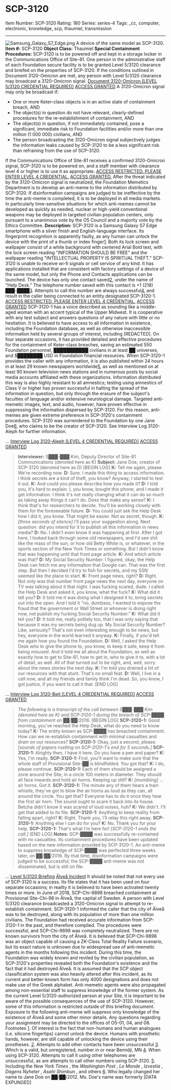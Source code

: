 # SCP-3120
Item Number: SCP-3120
Rating: 180
Series: series-4
Tags: _cc, computer, electronic, knowledge, scp, thaumiel, transmission

---

![Samsung_Galaxy_S7_Edge.png](https://scp-wiki.wdfiles.com/local--files/scp-3120/Samsung_Galaxy_S7_Edge.png)
A device of the same model as SCP-3120.
**Item #:** SCP-3120
**Object Class:** Thaumiel
**Special Containment Procedures:** SCP-3120 is to be powered off and kept in a storage locker in the Communications Office of Site-81. One person in the administrative staff of each Foundation secure facility is to be granted Level 5/3120 clearance and briefed on the properties of SCP-3120. If the conditions outlined in Document 3120-Omicron are met, any person with Level 5/3120 clearance may broadcast a 3120-Omicron signal.
[Document 3120-Omicron [LEVEL 5/3120 CREDENTIAL REQUIRED]](javascript:;)
[ACCESS GRANTED](javascript:;)
A 3120-Omicron signal may only be broadcast if:
  * One or more Keter-class objects is in an active state of containment breach, AND
  * The object(s) in question do not have relevant, clearly-defined procedures for the re-establishment of containment, AND
  * The object(s) in question, if not immediately contained, pose a significant, immediate risk to Foundation facilities and/or more than one million (1 000 000) civilians, AND
  * The person broadcasting the 3120-Omicron signal subjectively judges the information leaks caused by SCP-3120 to be a less significant risk than refraining from the use of SCP-3120.

If the Communications Office of Site-81 receives a confirmed 3120-Omicron signal, SCP-3120 is to be powered on, and a staff member with clearance level 4 or higher is to use it as appropriate.
[ACCESS RESTRICTED. PLEASE ENTER LEVEL 4 CREDENTIAL.](javascript:;)
[ACCESS GRANTED.](javascript:;)
After the threat indicated by the 3120-Omicron signal is neutralized, the Foundation Memetics Department is to develop an anti-meme to the information distributed by SCP-3120. If disinformation campaigns are judged to be ineffective by the time the anti-meme is completed, it is to be deployed in all media markets.
In particularly time-sensitive situations for which anti-memes cannot be developed as quickly as needed, nuclear or high-yield conventional weapons may be deployed in targeted civilian population centers, only pursuant to a unanimous vote by the O5 Council and a majority vote by the Ethics Committee.
**Description:** SCP-3120 is a Samsung Galaxy S7 Edge smartphone with a silver finish and English-language interface. Its fingerprint recognition is apparently faulty, as any human can unlock the device with the print of a thumb or index finger[1](javascript:;). Both its lock screen and wallpaper consist of a white background with centered Arial Bold text, with the lock screen reading "INFORMATION SHOULD BE FREE" and the wallpaper reading "INTELLECTUAL PROPERTY IS SPIRITUAL THEFT."
SCP-3120 is unable to receive wi-fi signals or cell service of any kind. It has applications installed that are consistent with factory settings of a device of the same model, but only the Phone and Contacts applications can be launched.
The device has only one contact saved[2](javascript:;), under the name of "Help Desk." The telephone number saved with this contact is +1 (218) ███-████[3](javascript:;). Attempts to call this number are always successful[4](javascript:;), and result in the caller being connected to an entity designated SCP-3120-1.
[ACCESS RESTRICTED. PLEASE ENTER LEVEL 4 CREDENTIAL.](javascript:;)
[ACCESS GRANTED](javascript:;)
SCP-3120-1 has a voice described as sounding like a middle-aged woman with an accent typical of the Upper Midwest. It is cooperative with any test subject and answers questions of any nature with little or no hesitation. It is believed to have access to all information in existence, including the Foundation database, as well as otherwise inaccessible information held by several groups of interest, including [REDACTED]. On four separate occasions, it has provided detailed and effective procedures for the containment of Keter-class breaches, saving an estimated 550 Foundation personnel, ███████████ civilians in at least ██ universes, and $████████ USD in Foundation financial resources.
When SCP-3120-1 provides the caller with any information, it is also published within 24 hours in at least 29 known newspapers worldwide[5](javascript:;), as well as mentioned on at least 90 known television news stations and in numerous posts by social media accounts affiliated with these organizations.
Information distributed this way is also highly resistant to all amnestics; testing using amnestics of Class V or higher has proven successful in halting the spread of the information in question, but only through the erasure of the subject's faculties of language and/or extensive neurological damage. Targeted anti-memetic images, text, and audio, however, have proven effective in suppressing the information dispersed by SCP-3120. For this reason, anti-memes are given extreme preference in SCP-3120's containment procedures.
SCP-3120 was surrendered to the Foundation by one Jane Doe[6](javascript:;), who claims to be the creator of SCP-3120. See Interview Log 3120-Aleph for further information.
  
…
[Interview Log 3120-Aleph [LEVEL 4 CREDENTIAL REQUIRED]](javascript:;)
[ACCESS GRANTED](javascript:;)
> **Interviewer:** S███-███ Kim, Deputy Director of Site-81 Communications (denoted here as K)
> **Subject:** Jane Doe, creator of SCP-3120 (denoted here as D)
> [BEGIN LOG]
> **K:** Tell me again, please. We're recording now.
> **D:** Sure. I made this thing to access information. I think secrets are a kind of theft, you know? Anyway, I started to test it out.
> **K:** And could you please describe how you made it?
> **D:** I told you, it's hard to explain. I, you know, bought this phone, and I made it get information. I think it's not really changing what it can do so much as taking away things it can't do. Does that make any sense?
> **K:** I think that's for researchers to decide. You'll be working closely with them for the foreseeable future.
> **D:** You could just ask the Help Desk how I did it, you know. That might be easier. Not as secret, though.
> **K:** _[three seconds of silence]_ I'll pass your suggestion along. Next question: did you intend for it to publish all this information in news media?
> **D:** No. I didn't even know it was happening at first. After I got here, I looked back through some old newspapers, and I'd see shit like the mass of the sun, or how old Betty White is, or whatever, in the sports section of the New York Times or something. But I didn't know that was happening until that front page article.
> **K:** And which article was that?
> **D:** My Social Security Number. I figured, okay, the Help Desk can fetch me any information that Google can. That was the first step. But then I decided I'd try to fish for secrets, and my SSN seemed like the place to start.
> **K:** Front page news, right?
> **D:** Right. Not only was that number front page news the next day, everyone on TV was talking about it that night. I was fucking scared, dude. I called the Help Desk and asked it, you know, what the fuck?
> **K:** What did it tell you?
> **D:** It told me it was doing what I designed it to, bring secrets out into the open. And I told it "no, dumbass, I wanted to expose the fraud that the government or Wall Street or whoever is doing right now, not publish my fucking Social Security Number."
> **K:** What did it tell you?
> **D:** It told me, really politely too, that I was only saying that because it was my secrets being dug up. My Social Security Number? Like, seriously? That's not even interesting enough to be news, but hey, everyone in the world learned it anyway.
> **K:** Finally, if you'd tell me again how you found the Foundation.
> **D:** Well, I asked the Help Desk who to give the phone to, you know, to keep it safe, keep it from being misused. And it told me all about the Foundation, as well as exactly how to get to Site-81, how to get in, who to give it to, with a lot of detail, as well. All of that turned out to be right, and, well, sorry about the news stories the next day.
> **K:** I'm told you drained a lot of our resources with that stunt. That's no small feat.
> **D:** Well, I live in a cell now, and all my friends and family think I'm dead. So, you know, I got justice, if you want to call it that.
> [END LOG]
  
…
[Interview Log 3120-Beit [LEVEL 4 CREDENTIAL REQUIRED]](javascript:;)
[ACCESS GRANTED](javascript:;)
> _The following is a transcript of the call between S███-███ Kim (denoted here as K) and SCP-3120-1 during the breach of SCP-████ from containment on ██/██/2016._
> [BEGIN LOG]
> **SCP-3120-1:** Good morning, you've reached the Help Desk, what do you need to know today?
> **K:** The entity known as SCP-████ has breached containment. How can we re-establish containment with minimal casualties and drain on our resources?
> **SCP-3120-1:** Okay, just a second, please.
> _[sounds of papers rustling on SCP-3120-1's end for 5 seconds.]_
> **SCP-3120-1:** Alrighty then, I have it here. Do you have a pen and paper?
> **K:** Yes, I'm ready.
> **SCP-3120-1:** First, you'll want to make sure that the whole staff of Provisional Site-██ is blindfolded. You got that?
> **K:** I do, please continue.
> **SCP-3120-1:** Each of them should be assigned a zone around the Site, in a circle 100 meters in diameter. They should all face inwards and hold air horns. Keeping up still?
> **K:** _[mumbling]_ …air horns. Got it.
> **SCP-3120-1:** The minute any of them hears a train whistle, they've got to blow the air horns as loud as they can, all around the circle. You get that? Everyone has to do it once they hear the first air horn. The sound ought to scare it back into its house. Betcha didn't know it was scared of loud noises, huh?
> **K:** We didn't. I'll get that added to its file.
> **SCP-3120-1:** Anything to keep reality from falling apart, right?
> **K:** Right. Thank you, I'll relay this right away.
> **SCP-3120-1:** Anything else I can do for you?
> **K:** No. Thank you for your help.
> **SCP-3120-1:** That's what I'm here for! _[SCP-3120-1 ends the call.]_
> [END LOG]
> **Notes:** SCP-████ was successfully re-contained with no casualties. Its containment procedures have been updated based on the new information provided by SCP-3120-1.
> An anti-meme to suppress knowledge of SCP-████ was perfected three weeks later, on ██/██/2016. By that time, disinformation campaigns were judged to be successful; the SCP-████ anti-meme was not disseminated, but is still on file.
  
…
[Level 5/3120 Briefing](javascript:;)
[Älveå Incident](javascript:;)
It should be noted that not every use of SCP-3120 is a success. Its file states that it has been used on four separate occasions; in reality it is believed to have been activated twenty times or more.
In June of 2018, SCP-Chi-9898 breached containment at Provisional Site-Chi-98 in Älveå, the capital of Sweden. A person with Level 5/3120 clearance broadcasted a 3120-Omicron signal to attempt to re-establish containment.
SCP-3120-1 informed the caller that the city of Älveå was to be destroyed, along with its population of more than one million civilians. The Foundation had received accurate information from SCP-3120-1 in the past, and therefore complied. The procedures were successful, and SCP-Chi-9898 was completely neutralized. There are no known survivors from the city of Älveå.
It is believed that SCP-Chi-9898 was an object capable of causing a ZK-Class Total Reality Failure scenario, but its exact nature is unknown due to widespread use of anti-memetic agents in the months following this incident. During this time, the Foundation was widely known and reviled by the civilian population, as SCP-3120's properties revealed both the Foundation's existence and the fact that it had destroyed Älveå.
It is assumed that the SCP object classification system was also heavily altered after this incident, as its current and better-known form has only 4000 designations and does not make use of the Greek alphabet. Anti-memetic agents were also propagated among non-essential staff to suppress knowledge of the former system.
As the current Level 5/3120-authorized person at your Site, it is important to be aware of the possible consequences of the use of SCP-3120. However, some of this information is restricted outside of this briefing document. Exposure to the following anti-meme will suppress only knowledge of the existence of Älveå and some other minor details.
Any questions regarding your assignment may be directed to the offices of O5-01, 04, and 08.
Footnotes
[1](javascript:;). Of interest is the fact that non-humans and human analogues (i.e. silicone fingertips) cannot unlock the device. Humans with prosthetic hands, however, are still capable of unlocking the device using their prostheses.
[2](javascript:;). Attempts to add other contacts have been unsuccessful
[3](javascript:;). Which is a valid, but unregistered, number in or near Bemidji, MN
[4](javascript:;). When using SCP-3120. Attempts to call it using other telephones are unsuccessful, as are attempts to call other numbers using SCP-3120.
[5](javascript:;). Including the _New York Times_ , the _Washington Post_ , _Le Monde_ , _Izvestia_ , _Dagens Nyheter_ , _Asahi Shimbun_ , and others
[6](javascript:;). Who legally changed her name to Jane Doe on ██/██/2012. Ms. Doe's name was formerly [DATA EXPUNGED]